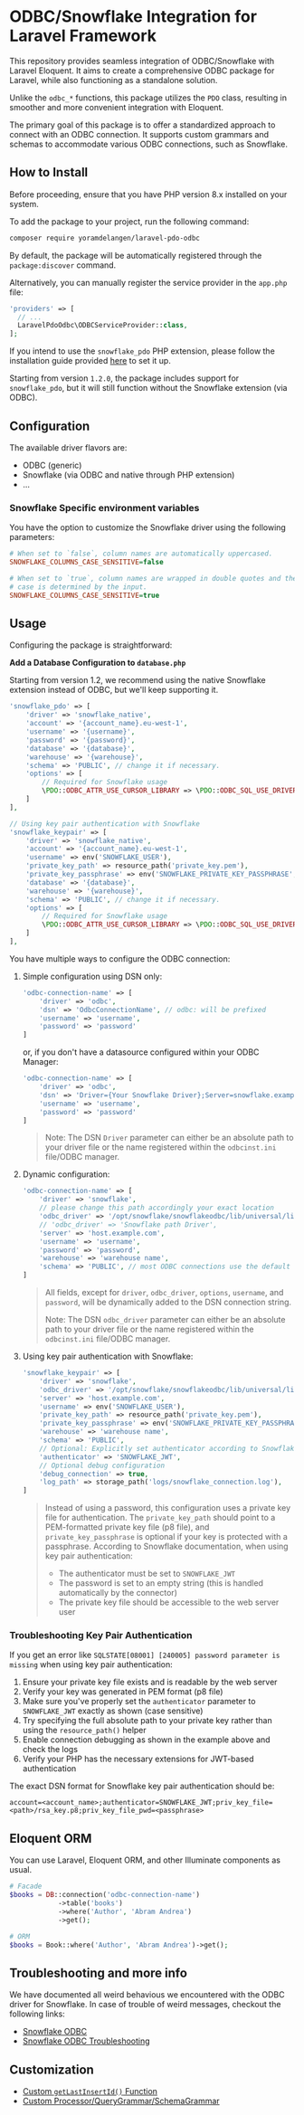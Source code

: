 # ODBC/Snowflake Integration for Laravel Framework

This repository provides seamless integration of ODBC/Snowflake with Laravel Eloquent.
It aims to create a comprehensive ODBC package for Laravel, while also
functioning as a standalone solution.

Unlike the `odbc_*` functions, this package utilizes the `PDO` class,
resulting in smoother and more convenient integration with Eloquent.

The primary goal of this package is to offer a standardized approach to connect
with an ODBC connection. It supports custom grammars and schemas to accommodate
various ODBC connections, such as Snowflake.

## How to Install

Before proceeding, ensure that you have PHP version 8.x installed on your system.

To add the package to your project, run the following command:

```bash
composer require yoramdelangen/laravel-pdo-odbc
```

By default, the package will be automatically registered through the
`package:discover` command.

Alternatively, you can manually register the service provider in the `app.php` file:

```php
'providers' => [
  // ...
  LaravelPdoOdbc\ODBCServiceProvider::class,
];
```

If you intend to use the `snowflake_pdo` PHP extension, please follow the
installation guide provided [here](https://github.com/snowflakedb/pdo_snowflake/)
to set it up.

Starting from version `1.2.0`, the package includes support for `snowflake_pdo`,
but it will still function without the Snowflake extension (via ODBC).

## Configuration

The available driver flavors are:

- ODBC (generic)
- Snowflake (via ODBC and native through PHP extension)
- ...

### Snowflake Specific environment variables

You have the option to customize the Snowflake driver using the following parameters:

```ini
# When set to `false`, column names are automatically uppercased.
SNOWFLAKE_COLUMNS_CASE_SENSITIVE=false

# When set to `true`, column names are wrapped in double quotes and their
# case is determined by the input.
SNOWFLAKE_COLUMNS_CASE_SENSITIVE=true
```

## Usage

Configuring the package is straightforward:

**Add a Database Configuration to `database.php`**

Starting from version 1.2, we recommend using the native Snowflake extension
instead of ODBC, but we'll keep supporting it.

```php
'snowflake_pdo' => [
    'driver' => 'snowflake_native',
    'account' => '{account_name}.eu-west-1',
    'username' => '{username}',
    'password' => '{password}',
    'database' => '{database}',
    'warehouse' => '{warehouse}',
    'schema' => 'PUBLIC', // change it if necessary.
    'options' => [
        // Required for Snowflake usage
        \PDO::ODBC_ATTR_USE_CURSOR_LIBRARY => \PDO::ODBC_SQL_USE_DRIVER
    ]
],

// Using key pair authentication with Snowflake
'snowflake_keypair' => [
    'driver' => 'snowflake_native',
    'account' => '{account_name}.eu-west-1',
    'username' => env('SNOWFLAKE_USER'),
    'private_key_path' => resource_path('private_key.pem'),
    'private_key_passphrase' => env('SNOWFLAKE_PRIVATE_KEY_PASSPHRASE', null),
    'database' => '{database}',
    'warehouse' => '{warehouse}',
    'schema' => 'PUBLIC', // change it if necessary.
    'options' => [
        // Required for Snowflake usage
        \PDO::ODBC_ATTR_USE_CURSOR_LIBRARY => \PDO::ODBC_SQL_USE_DRIVER
    ]
],
```

You have multiple ways to configure the ODBC connection:

1. Simple configuration using DSN only:

   ```php
   'odbc-connection-name' => [
       'driver' => 'odbc',
       'dsn' => 'OdbcConnectionName', // odbc: will be prefixed
       'username' => 'username',
       'password' => 'password'
   ]
   ```

   or, if you don't have a datasource configured within your ODBC Manager:

   ```php
   'odbc-connection-name' => [
       'driver' => 'odbc',
       'dsn' => 'Driver={Your Snowflake Driver};Server=snowflake.example.com;Port=443;Database={DatabaseName}',
       'username' => 'username',
       'password' => 'password'
   ]
   ```

   > Note: The DSN `Driver` parameter can either be an absolute path to your
   > driver file or the name registered within the `odbcinst.ini` file/ODBC manager.

2. Dynamic configuration:

   ```php
   'odbc-connection-name' => [
       'driver' => 'snowflake',
       // please change this path accordingly your exact location
       'odbc_driver' => '/opt/snowflake/snowflakeodbc/lib/universal/libSnowflake.dylib',
       // 'odbc_driver' => 'Snowflake path Driver',
       'server' => 'host.example.com',
       'username' => 'username',
       'password' => 'password',
       'warehouse' => 'warehouse name',
       'schema' => 'PUBLIC', // most ODBC connections use the default value
   ]
   ```

   > All fields, except for `driver`, `odbc_driver`, `options`, `username`, and
   > `password`, will be dynamically added to the DSN connection string.
   >
   > Note: The DSN `odbc_driver` parameter can either be an absolute path to
   > your driver file or the name registered within the `odbcinst.ini`
   > file/ODBC manager.

3. Using key pair authentication with Snowflake:

   ```php
   'snowflake_keypair' => [
       'driver' => 'snowflake',
       'odbc_driver' => '/opt/snowflake/snowflakeodbc/lib/universal/libSnowflake.dylib',
       'server' => 'host.example.com',
       'username' => env('SNOWFLAKE_USER'),
       'private_key_path' => resource_path('private_key.pem'),
       'private_key_passphrase' => env('SNOWFLAKE_PRIVATE_KEY_PASSPHRASE', null),
       'warehouse' => 'warehouse name',
       'schema' => 'PUBLIC',
       // Optional: Explicitly set authenticator according to Snowflake docs
       'authenticator' => 'SNOWFLAKE_JWT',
       // Optional debug configuration
       'debug_connection' => true,
       'log_path' => storage_path('logs/snowflake_connection.log'),
   ]
   ```

   > Instead of using a password, this configuration uses a private key file for authentication.
   > The `private_key_path` should point to a PEM-formatted private key file (p8 file), and 
   > `private_key_passphrase` is optional if your key is protected with a passphrase.
   > According to Snowflake documentation, when using key pair authentication:
   > - The authenticator must be set to `SNOWFLAKE_JWT`
   > - The password is set to an empty string (this is handled automatically by the connector)
   > - The private key file should be accessible to the web server user

### Troubleshooting Key Pair Authentication

If you get an error like `SQLSTATE[08001] [240005] password parameter is missing` when using key pair authentication:

1. Ensure your private key file exists and is readable by the web server
2. Verify your key was generated in PEM format (p8 file)
3. Make sure you've properly set the `authenticator` parameter to `SNOWFLAKE_JWT` exactly as shown (case sensitive)
4. Try specifying the full absolute path to your private key rather than using the `resource_path()` helper
5. Enable connection debugging as shown in the example above and check the logs
6. Verify your PHP has the necessary extensions for JWT-based authentication

The exact DSN format for Snowflake key pair authentication should be:
```
account=<account_name>;authenticator=SNOWFLAKE_JWT;priv_key_file=<path>/rsa_key.p8;priv_key_file_pwd=<passphrase>
```

## Eloquent ORM

You can use Laravel, Eloquent ORM, and other Illuminate components as usual.

```php
# Facade
$books = DB::connection('odbc-connection-name')
            ->table('books')
            ->where('Author', 'Abram Andrea')
            ->get();

# ORM
$books = Book::where('Author', 'Abram Andrea')->get();
```

## Troubleshooting and more info

We have documented all weird behavious we encountered with the ODBC driver for
Snowflake. In case of trouble of weird messages, checkout the following links:

- [Snowflake ODBC](docs/snowflake-odbc.md)
- [Snowflake ODBC Troubleshooting](docs/snowflake-odbc-troubleshooting.md)

## Customization

- [Custom `getLastInsertId()` Function](docs/custom-last-insert-id.md)
- [Custom Processor/QueryGrammar/SchemaGrammar](docs/custom-grammers.md)